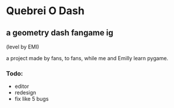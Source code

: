 # Quebrei O Dash
## a geometry dash fangame ig

(level by EMI)

a project made by fans, to fans, while me and Emilly learn pygame.

### Todo:
- editor
- redesign
- fix like 5 bugs